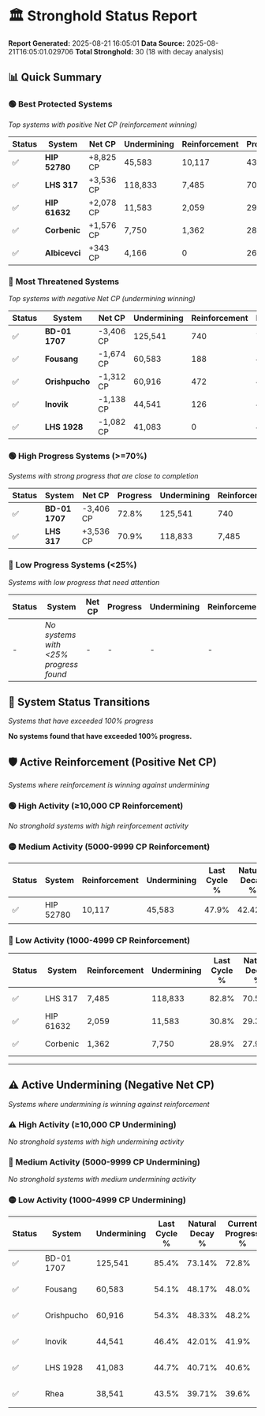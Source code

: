 # 🏛️ Stronghold Status Report

**Report Generated:** 2025-08-21 16:05:01
**Data Source:** 2025-08-21T16:05:01.029706
**Total Stronghold:** 30 (18 with decay analysis)

## 📊 Quick Summary

### 🟢 **Best Protected Systems**
*Top systems with positive Net CP (reinforcement winning)*

| Status | System | Net CP | Undermining | Reinforcement | Progress |
|--------|--------|--------|-------------|---------------|----------|
| ✅ | **HIP 52780** | +8,825 CP | 45,583 | 10,117 | 43.3% |
| ✅ | **LHS 317** | +3,536 CP | 118,833 | 7,485 | 70.9% |
| ✅ | **HIP 61632** | +2,078 CP | 11,583 | 2,059 | 29.6% |
| ✅ | **Corbenic** | +1,576 CP | 7,750 | 1,362 | 28.1% |
| ✅ | **Albicevci** | +343 CP | 4,166 | 0 | 26.6% |

### 🔴 **Most Threatened Systems**
*Top systems with negative Net CP (undermining winning)*

| Status | System | Net CP | Undermining | Reinforcement | Progress |
|--------|--------|--------|-------------|---------------|----------|
| ✅ | **BD-01 1707** | -3,406 CP | 125,541 | 740 | 72.8% |
| ✅ | **Fousang** | -1,674 CP | 60,583 | 188 | 48.0% |
| ✅ | **Orishpucho** | -1,312 CP | 60,916 | 472 | 48.2% |
| ✅ | **Inovik** | -1,138 CP | 44,541 | 126 | 41.9% |
| ✅ | **LHS 1928** | -1,082 CP | 41,083 | 0 | 40.6% |

### 🟢 **High Progress Systems (>=70%)**
*Systems with strong progress that are close to completion*

| Status | System | Net CP | Progress | Undermining | Reinforcement |
|--------|--------|--------|----------|-------------|---------------|
| ✅ | **BD-01 1707** | -3,406 CP | 72.8% | 125,541 | 740 |
| ✅ | **LHS 317** | +3,536 CP | 70.9% | 118,833 | 7,485 |

### 🔴 **Low Progress Systems (<25%)**
*Systems with low progress that need attention*

| Status | System | Net CP | Progress | Undermining | Reinforcement |
|--------|--------|--------|----------|-------------|---------------|
| - | *No systems with <25% progress found* | - | - | - | - |
## 🔄 System Status Transitions
*Systems that have exceeded 100% progress*

**No systems found that have exceeded 100% progress.**

## 🛡️ Active Reinforcement (Positive Net CP)
*Systems where reinforcement is winning against undermining*

### 🟢 High Activity (≥10,000 CP Reinforcement)

*No stronghold systems with high reinforcement activity*

### 🟡 Medium Activity (5000-9999 CP Reinforcement)

| Status | System | Reinforcement | Undermining | Last Cycle % | Natural Decay % | Current Progress % | Current CP | Net CP | Activity |
|--------|--------|---------------|-------------|--------------|-----------------|-------------------|------------|--------|----------|
| ✅ | HIP 52780 | 10,117 | 45,583 | 47.9% | 42.42% | 43.3% | 433,000 | +8,825 | 🟡 Medium Reinforcement |

### 🔴 Low Activity (1000-4999 CP Reinforcement)

| Status | System | Reinforcement | Undermining | Last Cycle % | Natural Decay % | Current Progress % | Current CP | Net CP | Activity |
|--------|--------|---------------|-------------|--------------|-----------------|-------------------|------------|--------|----------|
| ✅ | LHS 317 | 7,485 | 118,833 | 82.8% | 70.55% | 70.9% | 709,000 | +3,536 | 🔵 Low Reinforcement |
| ✅ | HIP 61632 | 2,059 | 11,583 | 30.8% | 29.39% | 29.6% | 296,000 | +2,078 | 🔵 Low Reinforcement |
| ✅ | Corbenic | 1,362 | 7,750 | 28.9% | 27.94% | 28.1% | 281,000 | +1,576 | 🔵 Low Reinforcement |


---

## ⚠️ Active Undermining (Negative Net CP)
*Systems where undermining is winning against reinforcement*

### ⚠️ High Activity (≥10,000 CP Undermining)

*No stronghold systems with high undermining activity*

### 🔶 Medium Activity (5000-9999 CP Undermining)

*No stronghold systems with medium undermining activity*

### 🟡 Low Activity (1000-4999 CP Undermining)

| Status | System | Undermining | Last Cycle % | Natural Decay % | Current Progress % | Reinforcement | Current CP | Net CP | Activity |
|--------|--------|-------------|--------------|-----------------|-------------------|---------------|------------|--------|----------|
| ✅ | BD-01 1707 | 125,541 | 85.4% | 73.14% | 72.8% | 740 | 728,000 | -3,406 | 🟡 Low Undermining |
| ✅ | Fousang | 60,583 | 54.1% | 48.17% | 48.0% | 188 | 480,000 | -1,674 | 🟡 Low Undermining |
| ✅ | Orishpucho | 60,916 | 54.3% | 48.33% | 48.2% | 472 | 482,000 | -1,312 | 🟡 Low Undermining |
| ✅ | Inovik | 44,541 | 46.4% | 42.01% | 41.9% | 126 | 419,000 | -1,138 | 🟡 Low Undermining |
| ✅ | LHS 1928 | 41,083 | 44.7% | 40.71% | 40.6% | 0 | 406,000 | -1,082 | 🟡 Low Undermining |
| ✅ | Rhea | 38,541 | 43.5% | 39.71% | 39.6% | 0 | 396,000 | -1,056 | 🟡 Low Undermining |
